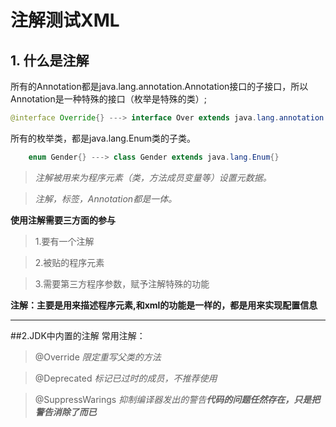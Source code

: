 # 注解测试XML
## 1. 什么是注解

所有的Annotation都是java.lang.annotation.Annotation接口的子接口，所以Annotation是一种特殊的接口（枚举是特殊的类）;

```java
@interface Override{} ---> interface Over extends java.lang.annotation.Annotation{}
```
    
所有的枚举类，都是java.lang.Enum类的子类。

```java
    enum Gender{} ---> class Gender extends java.lang.Enum{}
```

>*注解被用来为程序元素（类，方法成员变量等）设置元数据。*

>*注解，标签，Annotation都是一体。*

**使用注解需要三方面的参与**

>1.要有一个注解

>2.被贴的程序元素

>3.需要第三方程序参数，赋予注解特殊的功能

**注解：主要是用来描述程序元素,和xml的功能是一样的，都是用来实现配置信息**

---

##2.JDK中内置的注解
常用注解：

> @Override *限定重写父类的方法*

> @Deprecated *标记已过时的成员，不推荐使用*

> @SuppressWarings *抑制编译器发出的警告**代码的问题任然存在，只是把警告消除了而已***






